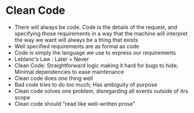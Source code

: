 # Clean Code

- There will always be code. Code is the details of the request, and specifying those requirements in a way that the machine will interpret the way we want will always be a thing that exists
- Well specified requirements are as formal as code
- Code is simply the language we use to express our requirements
- Leblanc's Law : Later = Never
- Clean Code: Straightforward logic making it hard for bugs to hide; Minimal dependencies to ease maintenance
- Clean code does one thing well
- Bad code tries to do too much; Has ambiguity of purpose
- Clean code solves one problem, disregarding all events outside of itrs scope
- Clean code should "read like well-written prose"